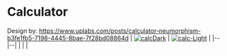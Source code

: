 # Calculator

Design by: https://www.uplabs.com/posts/calculator-neumorphism-b3fe1fb5-7198-4445-8bae-7f28bd08864d
| <a href="https://ibb.co/3rnGBgK"><img src="https://i.ibb.co/6nkVgjQ/calcDark.jpg" alt="calcDark" border="0"></a> | <a href="https://ibb.co/jVx9msf"><img src="https://i.ibb.co/wJbZVjg/calc-Light.jpg" alt="calc-Light" border="0"></a> |
|--|--|
|  |  |

